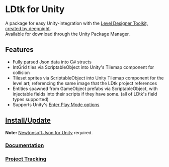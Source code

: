 # LDtk for Unity
A package for easy Unity-integration with the [Level Designer Toolkit, created by deepnight](https://github.com/deepnight/ldtk).  
Available for download through the Unity Package Manager.  

## Features  
- Fully parsed Json data into C# structs
- IntGrid tiles via ScriptableObject into Unity's Tilemap component for collision
- Tileset sprites via ScriptableObject into Unity Tilemap component for the level art; referencing the same image that the LDtk project references  
- Entities spawned from GameObject prefabs via ScriptableObject, with injectable fields into their scripts if they have some. (all of LDtk's field types supported)
- Supports Unity's [Enter Play Mode options](https://docs.unity3d.com/Manual/ConfigurableEnterPlayMode.html)  

## [Install/Update](https://github.com/Cammin/LDtkUnity/blob/master/INSTALL.md)  
**Note:** [Newtonsoft.Json for Unity](https://github.com/jilleJr/Newtonsoft.Json-for-Unity) required.  
 
### [Documentation](https://github.com/Cammin/LDtkUnity/blob/master/DOCUMENTATION.md)  
### [Project Tracking](https://trello.com/b/YPgO5283)
